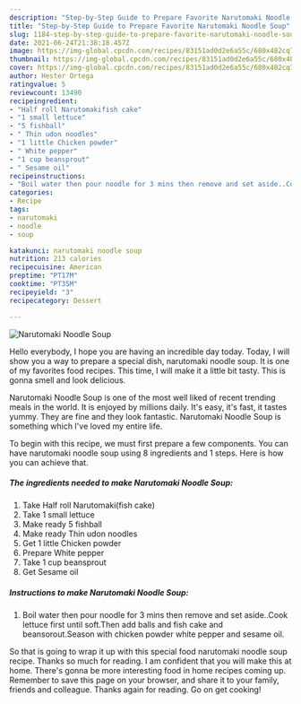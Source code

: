 ```yaml
---
description: "Step-by-Step Guide to Prepare Favorite Narutomaki Noodle Soup"
title: "Step-by-Step Guide to Prepare Favorite Narutomaki Noodle Soup"
slug: 1184-step-by-step-guide-to-prepare-favorite-narutomaki-noodle-soup
date: 2021-06-24T21:38:18.457Z
image: https://img-global.cpcdn.com/recipes/83151ad0d2e6a55c/680x482cq70/narutomaki-noodle-soup-recipe-main-photo.jpg
thumbnail: https://img-global.cpcdn.com/recipes/83151ad0d2e6a55c/680x482cq70/narutomaki-noodle-soup-recipe-main-photo.jpg
cover: https://img-global.cpcdn.com/recipes/83151ad0d2e6a55c/680x482cq70/narutomaki-noodle-soup-recipe-main-photo.jpg
author: Hester Ortega
ratingvalue: 5
reviewcount: 13490
recipeingredient:
- "Half roll Narutomakifish cake"
- "1 small lettuce"
- "5 fishball"
- " Thin udon noodles"
- "1 little Chicken powder"
- " White pepper"
- "1 cup beansprout"
- " Sesame oil"
recipeinstructions:
- "Boil water then pour noodle for 3 mins then remove and set aside..Cook lettuce first until soft.Then add balls and fish cake and beansorout.Season with chicken powder white pepper and sesame oil."
categories:
- Recipe
tags:
- narutomaki
- noodle
- soup

katakunci: narutomaki noodle soup 
nutrition: 213 calories
recipecuisine: American
preptime: "PT17M"
cooktime: "PT35M"
recipeyield: "3"
recipecategory: Dessert

---
```



![Narutomaki Noodle Soup](https://img-global.cpcdn.com/recipes/83151ad0d2e6a55c/680x482cq70/narutomaki-noodle-soup-recipe-main-photo.jpg)

Hello everybody, I hope you are having an incredible day today. Today, I will show you a way to prepare a special dish, narutomaki noodle soup. It is one of my favorites food recipes. This time, I will make it a little bit tasty. This is gonna smell and look delicious.

Narutomaki Noodle Soup is one of the most well liked of recent trending meals in the world. It is enjoyed by millions daily. It's easy, it's fast, it tastes yummy. They are fine and they look fantastic. Narutomaki Noodle Soup is something which I've loved my entire life.




To begin with this recipe, we must first prepare a few components. You can have narutomaki noodle soup using 8 ingredients and 1 steps. Here is how you can achieve that.

<!--inarticleads1-->

##### The ingredients needed to make Narutomaki Noodle Soup:

1. Take Half roll Narutomaki(fish cake)
1. Take 1 small lettuce
1. Make ready 5 fishball
1. Make ready  Thin udon noodles
1. Get 1 little Chicken powder
1. Prepare  White pepper
1. Take 1 cup beansprout
1. Get  Sesame oil




<!--inarticleads2-->

##### Instructions to make Narutomaki Noodle Soup:

1. Boil water then pour noodle for 3 mins then remove and set aside..Cook lettuce first until soft.Then add balls and fish cake and beansorout.Season with chicken powder white pepper and sesame oil.




So that is going to wrap it up with this special food narutomaki noodle soup recipe. Thanks so much for reading. I am confident that you will make this at home. There's gonna be more interesting food in home recipes coming up. Remember to save this page on your browser, and share it to your family, friends and colleague. Thanks again for reading. Go on get cooking!
